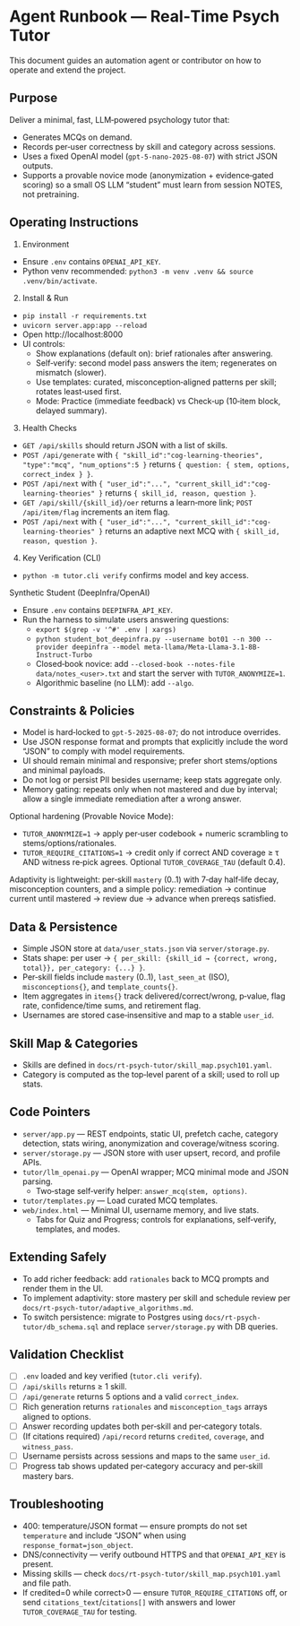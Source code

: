 # Agent Runbook — Real‑Time Psych Tutor

This document guides an automation agent or contributor on how to operate and extend the project.

## Purpose

Deliver a minimal, fast, LLM‑powered psychology tutor that:
- Generates MCQs on demand.
- Records per‑user correctness by skill and category across sessions.
- Uses a fixed OpenAI model (`gpt-5-nano-2025-08-07`) with strict JSON outputs.
- Supports a provable novice mode (anonymization + evidence‑gated scoring) so a small OS LLM “student” must learn from session NOTES, not pretraining.

## Operating Instructions

1) Environment
- Ensure `.env` contains `OPENAI_API_KEY`.
- Python venv recommended: `python3 -m venv .venv && source .venv/bin/activate`.

2) Install & Run
- `pip install -r requirements.txt`
- `uvicorn server.app:app --reload`
- Open http://localhost:8000
 - UI controls:
   - Show explanations (default on): brief rationales after answering.
   - Self‑verify: second model pass answers the item; regenerates on mismatch (slower).
   - Use templates: curated, misconception‑aligned patterns per skill; rotates least‑used first.
   - Mode: Practice (immediate feedback) vs Check‑up (10‑item block, delayed summary).

3) Health Checks
- `GET /api/skills` should return JSON with a list of skills.
- `POST /api/generate` with `{ "skill_id":"cog-learning-theories", "type":"mcq", "num_options":5 }` returns `{ question: { stem, options, correct_index } }`.
 - `POST /api/next` with `{ "user_id":"...", "current_skill_id":"cog-learning-theories" }` returns `{ skill_id, reason, question }`.
 - `GET /api/skill/{skill_id}/oer` returns a learn‑more link; `POST /api/item/flag` increments an item flag.
 - `POST /api/next` with `{ "user_id":"...", "current_skill_id":"cog-learning-theories" }` returns an adaptive next MCQ with `{ skill_id, reason, question }`.

4) Key Verification (CLI)
- `python -m tutor.cli verify` confirms model and key access.

Synthetic Student (DeepInfra/OpenAI)
- Ensure `.env` contains `DEEPINFRA_API_KEY`.
- Run the harness to simulate users answering questions:
  - `export $(grep -v '^#' .env | xargs)`
  - `python student_bot_deepinfra.py --username bot01 --n 300 --provider deepinfra --model meta-llama/Meta-Llama-3.1-8B-Instruct-Turbo`
  - Closed‑book novice: add `--closed-book --notes-file data/notes_<user>.txt` and start the server with `TUTOR_ANONYMIZE=1`.
  - Algorithmic baseline (no LLM): add `--algo`.

## Constraints & Policies

- Model is hard‑locked to `gpt-5-2025-08-07`; do not introduce overrides.
- Use JSON response format and prompts that explicitly include the word “JSON” to comply with model requirements.
- UI should remain minimal and responsive; prefer short stems/options and minimal payloads.
- Do not log or persist PII besides username; keep stats aggregate only.
 - Memory gating: repeats only when not mastered and due by interval; allow a single immediate remediation after a wrong answer.

Optional hardening (Provable Novice Mode):
- `TUTOR_ANONYMIZE=1` → apply per‑user codebook + numeric scrambling to stems/options/rationales.
- `TUTOR_REQUIRE_CITATIONS=1` → credit only if correct AND coverage ≥ τ AND witness re‑pick agrees. Optional `TUTOR_COVERAGE_TAU` (default 0.4).

Adaptivity is lightweight: per‑skill `mastery` (0..1) with 7‑day half‑life decay, misconception counters, and a simple policy: remediation → continue current until mastered → review due → advance when prereqs satisfied.

## Data & Persistence

- Simple JSON store at `data/user_stats.json` via `server/storage.py`.
- Stats shape: per user → `{ per_skill: {skill_id → {correct, wrong, total}}, per_category: {...} }`.
 - Per‑skill fields include `mastery` (0..1), `last_seen_at` (ISO), `misconceptions{}`, and `template_counts{}`.
 - Item aggregates in `items{}` track delivered/correct/wrong, p‑value, flag rate, confidence/time sums, and retirement flag.
- Usernames are stored case‑insensitive and map to a stable `user_id`.

## Skill Map & Categories

- Skills are defined in `docs/rt-psych-tutor/skill_map.psych101.yaml`.
- Category is computed as the top‑level parent of a skill; used to roll up stats.

## Code Pointers

- `server/app.py` — REST endpoints, static UI, prefetch cache, category detection, stats wiring, anonymization and coverage/witness scoring.
- `server/storage.py` — JSON store with user upsert, record, and profile APIs.
- `tutor/llm_openai.py` — OpenAI wrapper; MCQ minimal mode and JSON parsing.
   - Two‑stage self‑verify helper: `answer_mcq(stem, options)`.
 - `tutor/templates.py` — Load curated MCQ templates.
- `web/index.html` — Minimal UI, username memory, and live stats.
   - Tabs for Quiz and Progress; controls for explanations, self‑verify, templates, and modes.

## Extending Safely

- To add richer feedback: add `rationales` back to MCQ prompts and render them in the UI.
- To implement adaptivity: store mastery per skill and schedule review per `docs/rt-psych-tutor/adaptive_algorithms.md`.
- To switch persistence: migrate to Postgres using `docs/rt-psych-tutor/db_schema.sql` and replace `server/storage.py` with DB queries.

## Validation Checklist

- [ ] `.env` loaded and key verified (`tutor.cli verify`).
- [ ] `/api/skills` returns ≥ 1 skill.
- [ ] `/api/generate` returns 5 options and a valid `correct_index`.
 - [ ] Rich generation returns `rationales` and `misconception_tags` arrays aligned to options.
- [ ] Answer recording updates both per‑skill and per‑category totals.
- [ ] (If citations required) `/api/record` returns `credited`, `coverage`, and `witness_pass`.
- [ ] Username persists across sessions and maps to the same `user_id`.
 - [ ] Progress tab shows updated per‑category accuracy and per‑skill mastery bars.

## Troubleshooting

- 400: temperature/JSON format — ensure prompts do not set `temperature` and include “JSON” when using `response_format=json_object`.
- DNS/connectivity — verify outbound HTTPS and that `OPENAI_API_KEY` is present.
- Missing skills — check `docs/rt-psych-tutor/skill_map.psych101.yaml` and file path.
 - If credited=0 while correct>0 — ensure `TUTOR_REQUIRE_CITATIONS` off, or send `citations_text`/`citations[]` with answers and lower `TUTOR_COVERAGE_TAU` for testing.
